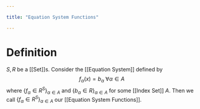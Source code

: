 ```yaml
---

title: "Equation System Functions"

---
```

# Definition
$S, R$ be a [[Set]]s. Consider the [[Equation System]] defined by
$$f_{\alpha}(x)= b_{\alpha} \text{ }\forall \alpha \in A$$
where $\{f_{\alpha}\in R^{S}\}_{\alpha \in A}$ and $\{b_{\alpha} \in R\}_{\alpha \in A}$ for some [[Index Set]] $A$. Then we call $\{f_{\alpha}\in R^{S}\}_{\alpha \in A}$ our [[Equation System Functions]].